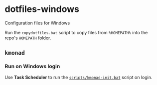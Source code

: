 # dotfiles-windows

Configuration files for Windows

Run the `copydotfiles.bat` script to copy files from `%HOMEPATH%` into the repo's `HOMEPATH` folder.

## `kmonad`

### Run on Windows login

Use **Task Scheduler** to run the [`scripts/kmonad-init.bat`](scripts/kmonad-init.bat) script on login.
